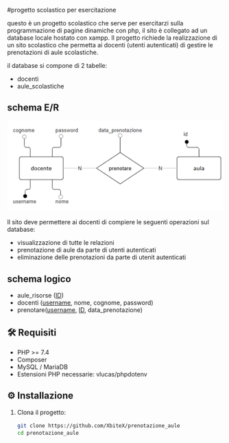 #progetto scolastico per esercitazione

questo è un progetto scolastico che serve per esercitarzi sulla programmazione di pagine dinamiche con php, il sito è collegato ad un database locale hostato con xampp.
Il progetto richiede la realizzazione di un sito scolastico che permetta ai docenti (utenti autenticati) di gestire le prenotazioni di aule scolastiche.

il database si compone di 2 tabelle: 
- docenti
- aule_scolastiche

## schema E/R
![schema E/R](images/schema_ER.png)

Il sito deve permettere ai docenti di compiere le seguenti operazioni sul database:
- visualizzazione di tutte le relazioni
- prenotazione di aule da parte di utenti autenticati
- eliminazione delle prenotazioni da parte di utenit autenticati

## schema logico 
- aule_risorse (<u>ID</u>) 
- docenti (<u>username</u>, nome, cognome, password) 
- prenotare(<u>username</u>, <u>ID</u>, data_prenotazione) 


## 🛠️ Requisiti
- PHP >= 7.4
- Composer
- MySQL / MariaDB 
- Estensioni PHP necessarie: vlucas/phpdotenv



## ⚙️ Installazione

1. Clona il progetto:

   ```bash
   git clone https://github.com/XbiteX/prenotazione_aule
   cd prenotazione_aule
   ```
